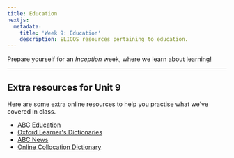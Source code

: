 ```yaml
---
title: Education
nextjs:
  metadata:
    title: 'Week 9: Education'
    description: ELICOS resources pertaining to education.
---
```


Prepare yourself for an _Inception_ week, where we learn about learning!

---

## Extra resources for Unit 9

Here are some extra online resources to help you practise what we've covered in class.

- [ABC Education](https://www.abc.net.au/education/learn-english/more-word-idioms/13118116)
- [Oxford Learner's Dictionaries](https://www.oxfordlearnersdictionaries.com/definition/english/word_1?q=word)
- [ABC News](https://www.abc.net.au/news/qld)
- [Online Collocation Dictionary](https://www.freecollocation.com)
